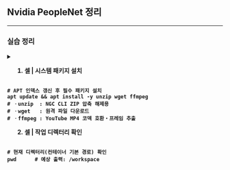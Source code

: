 ## Nvidia PeopleNet 정리


---
### 실습 정리
<details> <summary><strong>

 1. 셀 | 시스템 패키지 설치

```

# APT 인덱스 갱신 후 필수 패키지 설치
apt update && apt install -y unzip wget ffmpeg
# ㆍunzip  : NGC CLI ZIP 압축 해제용
# ㆍwget   : 원격 파일 다운로드
# ㆍffmpeg : YouTube MP4 코덱 호환‧프레임 추출

```

2. 셀 | 작업 디렉터리 확인

```

# 현재 디렉터리(컨테이너 기본 경로) 확인
pwd      # 예상 출력: /workspace

```

</strong></summary>
